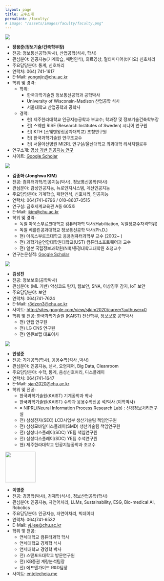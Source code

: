 ```yaml
---
layout: page
title: 교수소개
permalink: /faculty/
# image: "/assets/images/faculty/faculty.png"
---
```


<img src="/assets/images/faculty/yjchang.jpg" loading="lazy">

- **장용준(정보기술/건축학부장)**
- 전공: 정보통신공학(박사), 산업공학(석사, 학사)
- 관심분야: 인공지능(기계학습, 패턴인식), 의료영상, 멀티미디어(비디오) 신호처리
- 주요담당분야: 통계, 신호처리
- 연락처: 064) 741-1617
- E-Mail: yongnjin@chu.ac.kr
- 학위 및 경력:
  - 학위:
    - 한국과학기술원 정보통신공학과 공학박사
    - University of Wisconsin-Madison 산업공학 석사
    - 서울대학교 산업공학과 공학사
  - 경력:
    - 현) 제주한라대학교 인공지능공학과 부교수; 학과장 및 정보기술건축학부장
    - 전) 스웨덴 RISE (Research Institutes of Sweden) 시니어 연구원
    - 전) KTH (스웨덴왕립공과대학교) 초청연구원
    - 전) 한국과학기술원 연구조교수
    - 전) 서울아산병원 MI2RL 연구실/울산대학교 의과대학 리서치펠로우
- 연구소개: [영상 기반 인공지능 연구](https://www.chu.ac.kr/department/36dept/sub01/jang_research.pdf)
- 사이트: [Google Scholar](http://scholar.google.com/citations?hl=en&user=5zd7X64AAAAJ)

<img src="/assets/images/faculty/jhkim.jpeg" loading="lazy">

- **김종화 (Jonghwa KIM)**
- 전공: 컴퓨터과학/인공지능(박사), 정보통신공학(박사)
- 관심분야: 감성인공지능, 뉴로인지시스템, 계산인공지능
- 주요담당분야: 기계학습, 패턴인식, 신호처리, 인공지능
- 연락처: 064)741-6796 / 010-8607-0515
- 연구실: 금호세계교육관 A동 605호
- E-Mail: jkim@chu.ac.kr
- 학위 및 경력:
  - 독일 아욱스부르크대학교 컴퓨터과학 박사(Habilitation, 독일정교수자격학위)
  - 독일 베를린공과대학교 정보통신공학 박사(Ph.D.)
  - 현) 아욱스부르크대학교 응용컴퓨터과학부 교수 (2002~ )
  - 전) 과학기술연합대학원대학교(UST) 컴퓨터소프트웨어과 교수
  - 전) 일본 국립정보과학원(NII)/동경대학교대학원 초청교수
- 연구논문실적: [Google Scholar](http://scholar.google.com/citations?user=nsMAMUkAAAAJ&hl=en)

<img src="/assets/images/faculty/sjkim.jpeg" loading="lazy">

- **김성진**
- 전공: 정보보호(공학박사)
- 관심분야: (ML 기반) 악성코드 탐지, 웹보안, SNA, 이상징후 감지, IoT 보안
- 주요담당분야: 보안
- 연락처: 064)741-7624
- E-Mail: r3dzon3@chu.ac.kr
- 사이트: http://sites.google.com/view/sjkim2020/career?authuser=0
- 학위 및 전공: 한국과학기술원 (KAIST) 전산학부, 정보보호 공학박사
  - 전) 안랩 연구원
  - 전) LG CNS 연구원
  - 전) 엔큐브랩 대표이사

<img src="/assets/images/faculty/sjahn.jpeg" loading="lazy">

- **안성준**
- 전공: 기계공학(학사), 응용수학(석사 ,박사)
- 관심분야: 인공지능, 센서, 오염제어, Big Data, Cleanroom
- 주요담당분야: 수학, 통계, 음성신호처리, 디스플레이
- 연락처: 064)741-1647
- E-Mail: sjan2020@chu.ac.kr
- 학위 및 전공:
  - 한국과학기술원(KAIST) 기계공학과 학사
  - 한국과학기술원(KAIST) 수학과 응용수학전공 석/박사 (이학박사)
  - ※ NIPRL(Neural Information Process Research Lab) : 신경정보처리연구실
  - 전) 삼성전자(SEC) LCD사업부 생산기술팀 책임연구원
  - 전) 삼성모바일디스플레이(SMD) 생산기술팀 책임연구원
  - 전) 삼성디스플레이(SDC) YE팀 책임연구원
  - 전) 삼성디스플레이(SDC) YE팀 수석연구원
  - 현) 제주한라대학교 인공지능공학과 조교수

<img src="/assets/images/faculty/yjlee.jpeg" loading="lazy" width="100">

- **이영준**
- 전공: 경영학(박사), 경제학(석사), 정보산업공학(학사)
- 관심분야: 인공지능, 자연어처리, LLMs, Sustainability, ESG, Bio-medical AI, Robotics
- 주요담당분야: 인공지능, 자연어처리, 빅데이터
- 연락처: 064)741-6532
- E-Mail: yj.lee@chu.ac.kr
- 학위 및 전공:
  - 연세대학교 컴퓨터과학 학사
  - 연세대학교 경제학 석사
  - 연세대학교 경영학 박사
  - 전) 스탠포드대학교 방문연구원
  - 전) KB증권 계량분석팀장
  - 전) 에프앤가이드 R&D팀장
- 사이트: [entelecheia.me](https://entelecheia.me)
